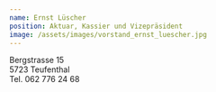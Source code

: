 ```yaml
---
name: Ernst Lüscher
position: Aktuar, Kassier und Vizepräsident
image: /assets/images/vorstand_ernst_luescher.jpg
---
```

Bergstrasse 15  
5723 Teufenthal  
Tel. 062 776 24 68  
